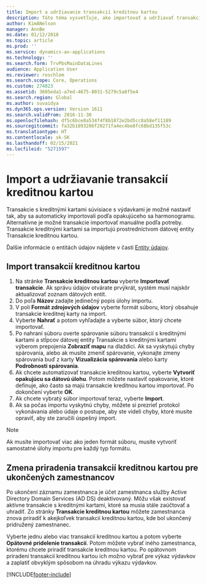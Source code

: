 ```yaml
---
title: Import a udržiavanie transakcií kreditnou kartou
description: Táto téma vysvetľuje, ako importovať a udržiavať transakcie kreditnými kartami súvisiace s výdavkami. Tieto transakcie je možné nastaviť tak, aby sa automaticky importovali podľa opakujúceho sa plánu, alebo podľa potreby je možné ich manuálne importovať.
author: KimANelson
manager: AnnBe
ms.date: 01/12/2018
ms.topic: article
ms.prod: ''
ms.service: dynamics-ax-applications
ms.technology: ''
ms.search.form: TrvPbsMainDataLines
audience: Application User
ms.reviewer: roschlom
ms.search.scope: Core, Operations
ms.custom: 274023
ms.assetid: 3605eda1-a7ed-4675-8031-5279c5a8f5e4
ms.search.region: Global
ms.author: suvaidya
ms.dyn365.ops.version: Version 1611
ms.search.validFrom: 2016-11-30
ms.openlocfilehash: df5c6bce8a534f4f8b1872e2bd5cc8a58ef11189
ms.sourcegitcommit: fa32b1893286f20271fa4ec4be8fc68bd135f53c
ms.translationtype: HT
ms.contentlocale: sk-SK
ms.lasthandoff: 02/15/2021
ms.locfileid: "5271597"
---
```

# <a name="import-and-maintain-credit-card-transactions"></a>Import a udržiavanie transakcií kreditnou kartou

Transakcie s kreditnými kartami súvisiace s výdavkami je možné nastaviť tak, aby sa automaticky importovali podľa opakujúceho sa harmonogramu. Alternatívne je možné transakcie importovať manuálne podľa potreby. Transakcie kreditnými kartami sa importujú prostredníctvom dátovej entity Transakcie kreditnou kartou.

Ďalšie informácie o entitách údajov nájdete v časti [Entity údajov](https://docs.microsoft.com/dynamics365/fin-ops-core/dev-itpro/data-entities/data-entities).

## <a name="import-credit-card-transactions"></a>Import transakcií kreditnou kartou

1. Na stránke **Transakcie kreditnou kartou** vyberte **Importovať transakcie**. Ak správu údajov otvárate prvýkrát, systém musí najskôr aktualizovať zoznam dátových entít.
2. Do poľa **Názov** zadajte jedinečný popis úlohy importu.
3. V poli **Formát zdrojových údajov** vyberte formát súboru, ktorý obsahuje transakcie kreditnej karty na import.
4. Vyberte **Nahrať** a potom vyhľadajte a vyberte súbor, ktorý chcete importovať.
5. Po nahraní súboru overte spárovanie súboru transakcií s kreditnými kartami a stĺpcov dátovej entity Transakcie s kreditnými kartami výberom prepojenia **Zobraziť mapu** na dlaždici. Ak sa vyskytujú chyby spárovania, alebo ak musíte zmeniť spárovanie, vykonajte zmeny spárovania buď z karty **Vizualizácia spárovania** alebo karty **Podrobnosti spárovania**.
6. Ak chcete automatizovať transakcie kreditnou kartou, vyberte **Vytvoriť opakujúcu sa dátovú úlohu**. Potom môžete nastaviť opakovanie, ktoré definuje, ako často sa majú transakcie kreditnou kartou importovať. Po dokončení vyberte **OK**.
7. Ak chcete vybratý súbor importovať teraz, vyberte **Import**.
8. Ak sa počas importu vyskytnú chyby, môžete si prezrieť protokol vykonávania alebo údaje o postupe, aby ste videli chyby, ktoré musíte opraviť, aby ste zaručili úspešný import.

> [!NOTE]
> Ak musíte importovať viac ako jeden formát súboru, musíte vytvoriť samostatné úlohy importu pre každý typ formátu.

## <a name="reassign-the-credit-card-transactions-for-terminated-employees"></a>Zmena priradenia transakcií kreditnou kartou pre ukončených zamestnancov

Po ukončení záznamu zamestnanca je účet zamestnanca služby Active Directory Domain Services (AD DS) deaktivovaný. Môžu však existovať aktívne transakcie s kreditnými kartami, ktoré sa musia stále zaúčtovať a uhradiť. Zo stránky **Transakcie kreditnou kartou** môžete zamestnanca znova priradiť k akejkoľvek transakcii kreditnou kartou, kde bol ukončený pridružený zamestnanec.

Vyberte jednu alebo viac transakcií kreditnou kartou a potom vyberte **Opätovné pridelenie transakcií**. Potom môžete vybrať iného zamestnanca, ktorému chcete priradiť transakcie kreditnou kartou. Po opätovnom priradení transakcií kreditnou kartou ich možno vybrať pre výkaz výdavkov a zaplatiť obvyklým spôsobom na úhradu výkazu výdavkov.


[!INCLUDE[footer-include](../includes/footer-banner.md)]